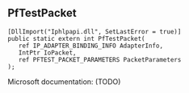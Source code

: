 ## PfTestPacket

```
[DllImport("Iphlpapi.dll", SetLastError = true)]
public static extern int PfTestPacket(
   ref IP_ADAPTER_BINDING_INFO AdapterInfo,
   IntPtr IoPacket,
   ref PFTEST_PACKET_PARAMETERS PacketParameters
);
```

Microsoft documentation: (TODO)
